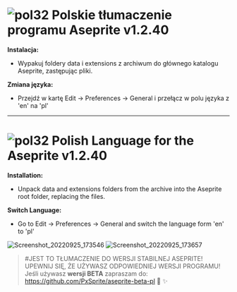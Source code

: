 # ![pol32](https://user-images.githubusercontent.com/99153895/192151122-138534e5-1d52-49c3-a10b-e4aa2af41087.png) Polskie tłumaczenie programu Aseprite v1.2.40


**Instalacja:**
- Wypakuj foldery data i extensions z archiwum do głównego katalogu Aseprite, zastępując pliki.

**Zmiana języka:**
- Przejdź w kartę Edit -> Preferences -> General i przełącz w polu języka z 'en' na 'pl'

----

# ![pol32](https://user-images.githubusercontent.com/99153895/192151122-138534e5-1d52-49c3-a10b-e4aa2af41087.png) Polish Language for the Aseprite v1.2.40

**Installation:**

- Unpack data and extensions folders from the archive into the Aseprite root folder, replacing the files.

**Switch Language:**
- Go to Edit -> Preferences -> General and switch the language form 'en' to 'pl'

![Screenshot_20220925_173546](https://user-images.githubusercontent.com/99153895/192151919-3121c75f-7591-455c-8ae8-63c51d355a3d.png)
![Screenshot_20220925_173657](https://user-images.githubusercontent.com/99153895/192152044-dd6f8c24-1d42-400d-b920-efc960d4a674.png)

> #JEST TO TŁUMACZENIE DO WERSJI STABILNEJ ASEPRITE! UPEWNIJ SIĘ, ŻE UŻYWASZ ODPOWIEDNIEJ WERSJI PROGRAMU!
> Jeśli używasz **wersji BETA** zapraszam do: https://github.com/PxSprite/aseprite-beta-pl
👻 ✨
